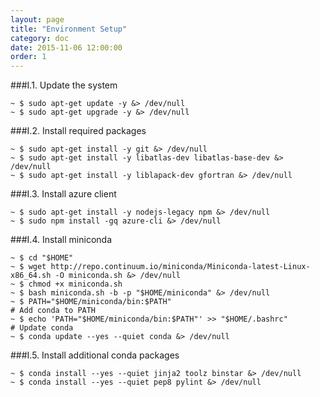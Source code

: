 ```yaml
---
layout: page
title: "Environment Setup"
category: doc
date: 2015-11-06 12:00:00
order: 1
---
```


###I.1. Update the system

```
~ $ sudo apt-get update -y &> /dev/null
~ $ sudo apt-get upgrade -y &> /dev/null
```

###I.2. Install required packages

```
~ $ sudo apt-get install -y git &> /dev/null
~ $ sudo apt-get install -y libatlas-dev libatlas-base-dev &> /dev/null
~ $ sudo apt-get install -y liblapack-dev gfortran &> /dev/null
```

###I.3. Install azure client

```
~ $ sudo apt-get install -y nodejs-legacy npm &> /dev/null
~ $ sudo npm install -gq azure-cli &> /dev/null
```

###I.4. Install miniconda

```
~ $ cd "$HOME"
~ $ wget http://repo.continuum.io/miniconda/Miniconda-latest-Linux-x86_64.sh -O miniconda.sh &> /dev/null
~ $ chmod +x miniconda.sh
~ $ bash miniconda.sh -b -p "$HOME/miniconda" &> /dev/null
~ $ PATH="$HOME/miniconda/bin:$PATH"
# Add conda to PATH
~ $ echo 'PATH="$HOME/miniconda/bin:$PATH"' >> "$HOME/.bashrc"
# Update conda
~ $ conda update --yes --quiet conda &> /dev/null
```

###I.5. Install additional conda packages

```
~ $ conda install --yes --quiet jinja2 toolz binstar &> /dev/null
~ $ conda install --yes --quiet pep8 pylint &> /dev/null
```
